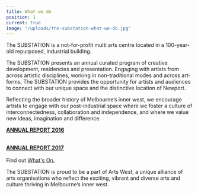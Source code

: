 ```yaml
---
title: What we do
position: 1
current: true
image: "/uploads/the-substation-what-we-do.jpg"
---
```


The SUBSTATION is a not-for-profit multi arts centre located in a 100-year-old repurposed, industrial building. 

The SUBSTATION presents an annual curated program of creative development, residencies and presentation. Engaging with artists from across artistic disciplines, working in non-traditional modes and across art-forms, The SUBSTATION provides the opportunity for artists and audiences to connect with our unique space and the distinctive location of Newport.

Reflecting the broader history of Melbourne’s inner west, we encourage artists to engage with our post-industrial space where we foster a culture of interconnectedness, collaboration and independence, and where we value new ideas, imagination and difference. 

**[ANNUAL REPORT 2016 ](/uploads/Annual%20Report%202017.pdf)** 
<br>
<br>

**[ANNUAL REPORT 2017 ](/uploads/Annual%20Report%202016.pdf)** 
<br>
<br>
Find out [What's On.](https://thesubstation.org.au/whats-on/)

The SUBSTATION is proud to be a part of Arts West, a unique alliance of arts organisations who reflect the exciting, vibrant and diverse arts and culture thriving in Melbourne’s inner west.
